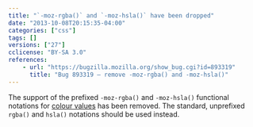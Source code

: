 ```yaml
---
title: "`-moz-rgba()` and `-moz-hsla()` have been dropped"
date: "2013-10-08T20:15:35-04:00"
categories: ["css"]
tags: []
versions: ["27"]
cclicense: "BY-SA 3.0"
references:
    - url: "https://bugzilla.mozilla.org/show_bug.cgi?id=893319"
      title: "Bug 893319 – remove -moz-rgba() and -moz-hsla()"
---
```

The support of the prefixed `-moz-rgba()` and `-moz-hsla()` functional notations for [colour values](https://developer.mozilla.org/docs/Web/CSS/color_value) has been removed. The standard, unprefixed `rgba()` and `hsla()` notations should be used instead.
